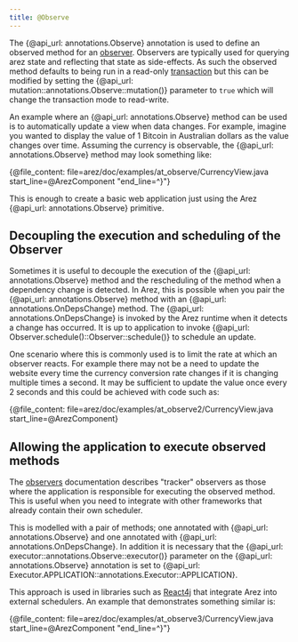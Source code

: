 ```yaml
---
title: @Observe
---
```


The {@api_url: annotations.Observe} annotation is used to define an observed method for an
[observer](observers.md). Observers are typically used for querying arez state and reflecting
that state as side-effects. As such the observed method defaults to being run in a read-only
[transaction](transactions.md) but this can be modified by setting the
{@api_url: mutation::annotations.Observe::mutation()} parameter to `true` which will change the
transaction mode to read-write.

An example where an {@api_url: annotations.Observe} method can be used is to automatically update
a view when data changes. For example, imagine you wanted to display the value of 1 Bitcoin in
Australian dollars as the value changes over time. Assuming the currency is observable, the
{@api_url: annotations.Observe} method may look something like:

{@file_content: file=arez/doc/examples/at_observe/CurrencyView.java start_line=@ArezComponent "end_line=^}"}

This is enough to create a basic web application just using the Arez {@api_url: annotations.Observe}
primitive.

## Decoupling the execution and scheduling of the Observer

Sometimes it is useful to decouple the execution of the {@api_url: annotations.Observe} method and the
rescheduling of the method when a dependency change is detected. In Arez, this is possible when you pair
the {@api_url: annotations.Observe} method with an {@api_url: annotations.OnDepsChange} method. The
{@api_url: annotations.OnDepsChange} is invoked by the Arez runtime when it detects a change has occurred.
It is up to application to invoke {@api_url: Observer.schedule()::Observer::schedule()} to schedule an
update.

One scenario where this is commonly used is to limit the rate at which an observer reacts. For example
there may not be a need to update the website every time the currency conversion rate changes if it is
changing multiple times a second. It may be sufficient to update the value once every 2 seconds and this
could be achieved with code such as:

{@file_content: file=arez/doc/examples/at_observe2/CurrencyView.java start_line=@ArezComponent}

## Allowing the application to execute observed methods

The [observers](observers.md) documentation describes "tracker" observers as those where the application
is responsible for executing the observed method. This is useful when you need to integrate with other
frameworks that already contain their own scheduler.

This is modelled with a pair of methods; one annotated with {@api_url: annotations.Observe} and one
annotated with {@api_url: annotations.OnDepsChange}. In addition it is necessary that the
{@api_url: executor::annotations.Observe::executor()} parameter on the {@api_url: annotations.Observe}
annotation is set to {@api_url: Executor.APPLICATION::annotations.Executor::APPLICATION}.

This approach is used in libraries such as [React4j](https://react4j.github.io) that integrate Arez into
external schedulers. An example that demonstrates something similar is:

{@file_content: file=arez/doc/examples/at_observe3/CurrencyView.java start_line=@ArezComponent "end_line=^}"}

